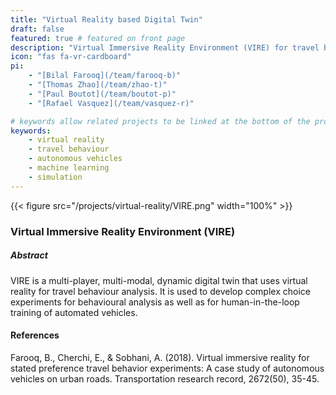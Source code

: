 ```yaml
---
title: "Virtual Reality based Digital Twin"
draft: false
featured: true # featured on front page
description: "Virtual Immersive Reality Environment (VIRE) for travel behaviour experiments."
icon: "fas fa-vr-cardboard"
pi:
    - "[Bilal Farooq](/team/farooq-b)"
    - "[Thomas Zhao](/team/zhao-t)"
    - "[Paul Boutot](/team/boutot-p)"
    - "[Rafael Vasquez](/team/vasquez-r)"

# keywords allow related projects to be linked at the bottom of the project page
keywords:
    - virtual reality
    - travel behaviour
    - autonomous vehicles
    - machine learning
    - simulation
---
```

{{< figure src="/projects/virtual-reality/VIRE.png" width="100%" >}}

### Virtual Immersive Reality Environment (VIRE)

##### Abstract
VIRE is a multi-player, multi-modal, dynamic digital twin that uses virtual reality for travel behaviour analysis. It is used to develop complex choice experiments for behavioural analysis as well as for human-in-the-loop training of automated vehicles.

#### References
Farooq, B., Cherchi, E., & Sobhani, A. (2018). Virtual immersive reality for stated preference travel behavior experiments: A case study of autonomous vehicles on urban roads. Transportation research record, 2672(50), 35-45.
